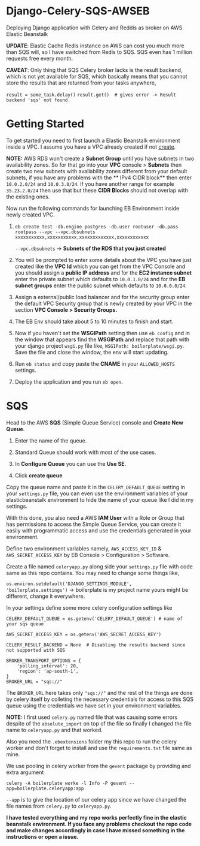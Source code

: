 # Django-Celery-SQS-AWSEB
Deploying Django application with Celery and Reddis as broker on AWS Elastic Beanstalk

**UPDATE**: Elastic Cache Redis instance on AWS can cost you much more than SQS will, so I have switched from Redis to SQS.
SQS even has 1 million requests free every month.

**CAVEAT**: Only thing that SQS Celery broker lacks is the result backend, which is not yet available 
for SQS, which basically means that you cannot store the results that are returned from your tasks 
anywhere,

`result = some_task.delay()`
`result.get()  # gives error -> Result backend 'sqs' not found.`

# Getting Started
To get started you need to first launch a Elastic Beanstalk environment inside a VPC. I assume you
have a VPC already created if not [create](https://docs.aws.amazon.com/elasticbeanstalk/latest/dg/vpc-rds.html).

**NOTE:** AWS RDS won't create a **Subnet Group** until you have subnets in two availability zones.
So for that go into your **VPC** console > **Subnets** then create two new subnets with availability 
zones different from your default subnets, if you have any problems with the **
IPv4 CIDR block** then enter `10.0.2.0/24` and `10.0.3.0/24`. If you have another range for example
`35.23.2.0/24` then use that but these **CIDR Blocks** should not overlap with the existing ones.

Now run the following commands for launching EB Environment inside newly created VPC.

1. `eb create test -db.engine postgres -db.user rootuser -db.pass rootpass --vpc --vpc.dbsubnets xxxxxxxxxxx,xxxxxxxxxxx,xxxxxxxxxxxxx,xxxxxxxxxxxx`

	`--vpc.dbsubnets` -> **Subnets of the RDS that you just created**

2. You will be prompted to enter some details about the VPC you have just created like the **VPC Id** 
	which you can get from the VPC Console and you should assign a **public IP address** and for the 
	**EC2 instance subnet** enter the private subnet which defaults to `10.0.1.0/24` and for the 
	**EB subnet groups** enter the public subnet which defaults to `10.0.0.0/24`.

3. Assign a external/public load balancer and for the security group enter the default VPC Security 
	group that is newly created by your VPC in the section **VPC Console > Security Groups.**

4. The EB Env should take about 5 to 10 minutes to finish and start.

5. Now if you haven't set the **WSGIPath** setting then use `eb config` and in the window that 
	appears find the **WSGIPath** and replace that path with your django project `wsgi.py` file like,
	`WSGIPath: boilerplate/wsgi.py`. Save the file and close the window, the env will start updating.

6. Run `eb status` and copy paste the **CNAME** in your `ALLOWED_HOSTS` settings.

7. Deploy the application and you run `eb open`.

# SQS
Head to the AWS **SQS** (Simple Queue Service) console and **Create New Queue**.

1. Enter the name of the queue. 

2. Standard Queue should work with most of the use cases.

3. In **Configure Queue** you can use the **Use SE**.

4. Click **create queue**

Copy the queue name and paste it in the `CELERY_DEFAULT_QUEUE` setting in your `settings.py` file,
you can even use the environment variables of your elasticbeanstalk environment to hide the name of your queue like I did in my settings.

With this done, you also need a AWS **IAM User** with a Role or Group that has permissions to access 
the Simple Queue Service, you can create it easily with programmatic access and use the credentials 
generated in your environment.

Define two environment variables namely, `AWS_ACCESS_KEY_ID` & `AWS_SECRET_ACCESS_KEY` by EB Console > Configuration > Software.

Create a file named `celeryapp.py` along side your `settings.py` file with code same as this repo 
contains. You may need to change some things like,

`os.environ.setdefault('DJANGO_SETTINGS_MODULE', 'boilerplate.settings')` -> boilerplate is my project name yours might be different, change it everywhere.

In your settings define some more celery configuration settings like

```
CELERY_DEFAULT_QUEUE = os.getenv('CELERY_DEFAULT_QUEUE') # name of your sqs queue

AWS_SECRET_ACCESS_KEY = os.getenv('AWS_SECRET_ACCESS_KEY')

CELERY_RESULT_BACKEND = None  # Disabling the results backend since not supported with SQS

BROKER_TRANSPORT_OPTIONS = {
    'polling_interval': 20,
    'region': 'ap-south-1',
}
BROKER_URL = "sqs://"
```

The `BROKER_URL` here takes only `"sqs://"` and the rest of the things are done by celery itself by 
colleting the necessary credentials for access to this SQS queue using the credentials we have set in 
your environment variables.

**NOTE:** I first used `celery.py` named file that was causing some errors despite of the 
`absolute_import` on top of the file so finally I changed the file name to `celeryapp.py` and
that worked.

Also you need the `.ebextensions` folder my this repo to run the celery worker and don't forget to 
install and use the `requirements.txt` file same as mine.

We use pooling in celery worker from the `gevent` package by providing and extra argument 

`celery -A boilerplate worke -l Info -P gevent --app=boilerplate.celeryapp:app`

`--app` is to give the location of our celery app since we have changed the file names from 
`celery.py` to `celeryapp.py`. 


**I have tested everything and my repo works perfectly fine in the elastic beanstalk environment. If you face any problems checkout the repo code and make changes accordingly in case I have missed something in the instructions or open a issue.**

